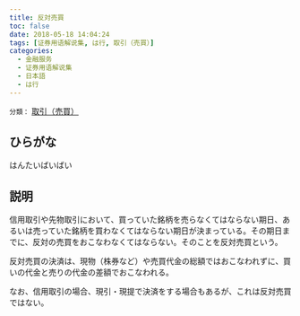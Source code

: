 ```yaml
---
title: 反対売買
toc: false
date: 2018-05-18 14:04:24
tags: [证券用语解说集, は行, 取引（売買）]
categories:
  - 金融服务
  - 证券用语解说集
  - 日本語
  - は行
---
```


`分類：` [取引（売買）](/tags/取引（売買）/)

## ひらがな

はんたいばいばい

## 説明

信用取引や先物取引において、買っていた銘柄を売らなくてはならない期日、あるいは売っていた銘柄を買わなくてはならない期日が決まっている。その期日までに、反対の売買をおこなわなくてはならない。そのことを反対売買という。

反対売買の決済は、現物（株券など）や売買代金の総額ではおこなわれずに、買いの代金と売りの代金の差額でおこなわれる。

なお、信用取引の場合、現引・現提で決済をする場合もあるが、これは反対売買ではない。
